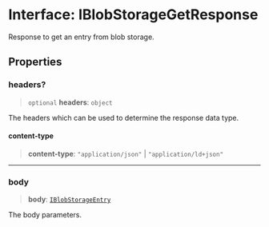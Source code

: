 # Interface: IBlobStorageGetResponse

Response to get an entry from blob storage.

## Properties

### headers?

> `optional` **headers**: `object`

The headers which can be used to determine the response data type.

#### content-type

> **content-type**: `"application/json"` \| `"application/ld+json"`

***

### body

> **body**: [`IBlobStorageEntry`](IBlobStorageEntry.md)

The body parameters.
